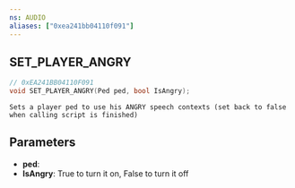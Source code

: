 ```yaml
---
ns: AUDIO
aliases: ["0xea241bb04110f091"]
---
```

## SET_PLAYER_ANGRY

```c
// 0xEA241BB04110F091
void SET_PLAYER_ANGRY(Ped ped, bool IsAngry);
```

```
Sets a player ped to use his ANGRY speech contexts (set back to false when calling script is finished)
```

## Parameters
* **ped**: 
* **IsAngry**: True to turn it on, False to turn it off
